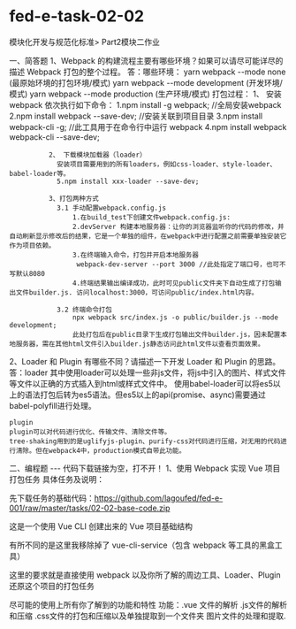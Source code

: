 # fed-e-task-02-02
模块化开发与规范化标准> Part2模块二作业

一、简答题
1、Webpack 的构建流程主要有哪些环境？如果可以请尽可能详尽的描述 Webpack 打包的整个过程。
 答：哪些环境： yarn webpack --mode none           (最原始环境的打包环境/模式)
               yarn webpack --mode development    (开发环境/模式)
               yarn webpack --mode production     (生产环境/模式)
     打包过程： 
              1、 安装webpack
                依次执行如下命令：
                1.npm install -g webpack; //全局安装webpack
                2.npm install webpack --save-dev; //安装关联到项目目录
                3.npm install webpack-cli -g; //此工具用于在命令行中运行 webpack
                4.npm install webpack webpack-cli --save-dev;

              2、 下载模块加载器（loader）
                安装项目需要用到的所有loaders，例如css-loader、style-loader、babel-loader等。
                5.npm install xxx-loader --save-dev;
            
              3、打包两种方式
                3.1 手动配置webpack.config.js
                    1.在build_test下创建文件webpack.config.js:
                    2.devServer 构建本地服务器：让你的浏览器监听你的代码的修改，并自动刷新显示修改后的结果，它是一个单独的组件，在webpack中进行配置之前需要单独安装它作为项目依赖。
                    3.在终端输入命令，打包并开启本地服务器
                     webpack-dev-server --port 3000 //此处指定了端口号，也可不写默认8080
                    4.终端结果输出编译成功，此时可见public文件夹下自动生成了打包输出文件builder.js. 访问localhost:3000，可访问public/index.html内容。

                3.2 终端命令打包
                    npx webpack src/index.js -o public/builder.js --mode development;
                    此处打包后在public目录下生成打包输出文件builder.js，因未配置本地服务器，需在其他html文件引入builder.js静态访问此html文件以查看页面效果。


2、Loader 和 Plugin 有哪些不同？请描述一下开发 Loader 和 Plugin 的思路。
答：loader
    其中使用loader可以处理一些非js文件，将js中引入的图片、样式文件等文件以正确的方式插入到html或样式文件中。
    使用babel-loader可以将es5以上的语法打包后转为es5语法。但es5以上的api(promise、async)需要通过babel-polyfill进行处理。

    plugin
    plugin可以对代码进行优化、传输文件、清除文件等。
    tree-shaking用到的是uglifyjs-plugin、purify-css对代码进行压缩，对无用的代码进行清除。但在webpack4中，production模式自带此功能。



二、编程题 --- 代码下载链接为空，打不开！
1、使用 Webpack 实现 Vue 项目打包任务
具体任务及说明：

先下载任务的基础代码：https://github.com/lagoufed/fed-e-001/raw/master/tasks/02-02-base-code.zip

这是一个使用 Vue CLI 创建出来的 Vue 项目基础结构

有所不同的是这里我移除掉了 vue-cli-service（包含 webpack 等工具的黑盒工具）

这里的要求就是直接使用 webpack 以及你所了解的周边工具、Loader、Plugin 还原这个项目的打包任务

尽可能的使用上所有你了解到的功能和特性
功能：.vue 文件的解析 .js文件的解析和压缩 .css文件的打包和压缩以及单独提取到一个文件夹
图片文件的处理和提取.
